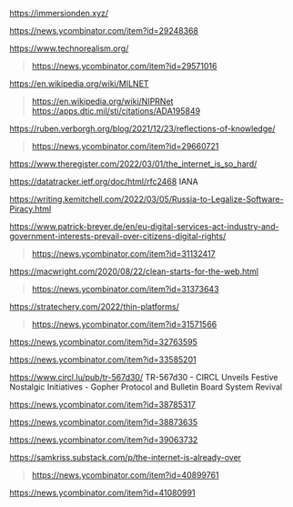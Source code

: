 https://immersionden.xyz/

https://news.ycombinator.com/item?id=29248368

https://www.technorealism.org/
> https://news.ycombinator.com/item?id=29571016

https://en.wikipedia.org/wiki/MILNET
> https://en.wikipedia.org/wiki/NIPRNet
> https://apps.dtic.mil/sti/citations/ADA195849

https://ruben.verborgh.org/blog/2021/12/23/reflections-of-knowledge/
> https://news.ycombinator.com/item?id=29660721

https://www.theregister.com/2022/03/01/the_internet_is_so_hard/

https://datatracker.ietf.org/doc/html/rfc2468 IANA

https://writing.kemitchell.com/2022/03/05/Russia-to-Legalize-Software-Piracy.html

https://www.patrick-breyer.de/en/eu-digital-services-act-industry-and-government-interests-prevail-over-citizens-digital-rights/
> https://news.ycombinator.com/item?id=31132417

https://macwright.com/2020/08/22/clean-starts-for-the-web.html
> https://news.ycombinator.com/item?id=31373643

https://stratechery.com/2022/thin-platforms/
> https://news.ycombinator.com/item?id=31571566

https://news.ycombinator.com/item?id=32763595

https://news.ycombinator.com/item?id=33585201

https://www.circl.lu/pub/tr-567d30/ TR-567d30 - CIRCL Unveils Festive Nostalgic Initiatives - Gopher Protocol and Bulletin Board System Revival

https://news.ycombinator.com/item?id=38785317

https://news.ycombinator.com/item?id=38873635

https://news.ycombinator.com/item?id=39063732

https://samkriss.substack.com/p/the-internet-is-already-over
> https://news.ycombinator.com/item?id=40899761

https://news.ycombinator.com/item?id=41080991


